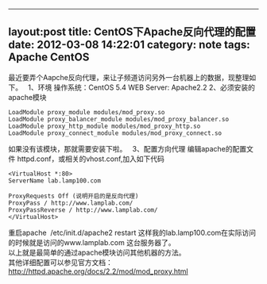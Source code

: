 
---
layout:post
title: CentOS下Apache反向代理的配置
date: 2012-03-08 14:22:01
category: note
tags: Apache CentOS
---


最近要弄个Aapche反向代理，来让子频道访问另外一台机器上的数据，现整理如下。   1、环境 操作系统：CentOS 5.4 WEB Server: Apache2.2  2、必须安装的apache模块 
    
    
    LoadModule proxy_module modules/mod_proxy.so
    LoadModule proxy_balancer_module modules/mod_proxy_balancer.so
    LoadModule proxy_http_module modules/mod_proxy_http.so
    LoadModule proxy_connect_module modules/mod_proxy_connect.so

如果没有该模块，那就需要安装下啦。   3、配置方向代理 编辑apache的配置文件 httpd.conf，或相关的vhost.conf,加入如下代码 
    
    
    <VirtualHost *:80>
    ServerName lab.lamp100.com
    
    ProxyRequests Off (说明开启的是反向代理)
    ProxyPass / http://www.lamplab.com/
    ProxyPassReverse / http://www.lamplab.com/
    </VirtualHost>

重启apache  /etc/init.d/apache2 restart 这样我的lab.lamp100.com在实际访问的时候就是访问的www.lamplab.com 这台服务器了。   
以上就是最简单的通过apache模块访问其他机器的方法。   
其他详细配置可以参见官方文档： <http://httpd.apache.org/docs/2.2/mod/mod_proxy.html>